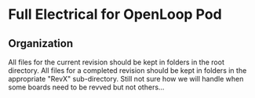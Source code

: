 # Full Electrical for OpenLoop Pod

## Organization
All files for the current revision should be kept in folders in the root directory.
All files for a completed revision should be kept in folders in the appropriate "RevX" sub-directory.
Still not sure how we will handle when some boards need to be revved but not others...